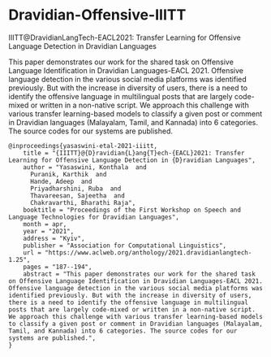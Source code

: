 # Dravidian-Offensive-IIITT
IIITT@DravidianLangTech-EACL2021: Transfer Learning for Offensive Language Detection in Dravidian Languages


This paper demonstrates our work for the shared task on Offensive Language Identification in Dravidian Languages-EACL 2021. Offensive language detection in the various social media platforms was identified previously. But with the increase in diversity of users, there is a need to identify the offensive language in multilingual posts that are largely code-mixed or written in a non-native script. We approach this challenge with various transfer learning-based models to classify a given post or comment in Dravidian languages (Malayalam, Tamil, and Kannada) into 6 categories. The source codes for our systems are published.


```
@inproceedings{yasaswini-etal-2021-iiitt,
    title = "{IIITT}@{D}ravidian{L}ang{T}ech-{EACL}2021: Transfer Learning for Offensive Language Detection in {D}ravidian Languages",
    author = "Yasaswini, Konthala  and
      Puranik, Karthik  and
      Hande, Adeep  and
      Priyadharshini, Ruba  and
      Thavareesan, Sajeetha  and
      Chakravarthi, Bharathi Raja",
    booktitle = "Proceedings of the First Workshop on Speech and Language Technologies for Dravidian Languages",
    month = apr,
    year = "2021",
    address = "Kyiv",
    publisher = "Association for Computational Linguistics",
    url = "https://www.aclweb.org/anthology/2021.dravidianlangtech-1.25",
    pages = "187--194",
    abstract = "This paper demonstrates our work for the shared task on Offensive Language Identification in Dravidian Languages-EACL 2021. Offensive language detection in the various social media platforms was identified previously. But with the increase in diversity of users, there is a need to identify the offensive language in multilingual posts that are largely code-mixed or written in a non-native script. We approach this challenge with various transfer learning-based models to classify a given post or comment in Dravidian languages (Malayalam, Tamil, and Kannada) into 6 categories. The source codes for our systems are published.",
}
```
